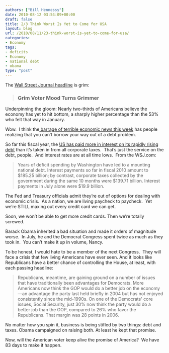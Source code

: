 ```yaml
---
authors: ["Bill Hennessy"]
date: 2010-08-12 03:54:09+00:00
draft: false
title: 2/3 Think Worst Is Yet to Come for USA
layout: blog
url: /2010/08/11/23-think-worst-is-yet-to-come-for-usa/
categories:
- Economy
tags:
- deficits
- Economy
- national debt
- obama
type: "post"
---
```


The [Wall Street Journal headline](https://online.wsj.com/article/SB10001424052748704901104575423674269169684.html?mod=WSJ_hps_MIDDLETopStories) is grim:


> 

> 
> ### Grim Voter Mood Turns Grimmer
> 
> 
Underpinning the gloom: Nearly two-thirds of Americans believe the economy has yet to hit bottom, a sharply higher percentage than the 53% who felt that way in January.


Wow.  I think the[ barrage of terrible economic news this week](https://) has people realizing that you can’t borrow your way out of a debt problem.

So far this fiscal year, the [US has paid more in interest on its rapidly rising debt](https://online.wsj.com/article/SB10001424052748704901104575423601722830706.html) than it’s taken in from all corporate taxes.  That’s just the service on the debt, people.  And interest rates are at all time lows.  From the WSJ.com:


> Years of deficit spending by Washington have led to a mounting national debt. Interest payments so far in fiscal 2010 amount to $185.25 billion; by contrast, corporate taxes collected by the government during the same 10 months were $139.71 billion. Interest payments in July alone were $19.9 billion.


The Fed and Treasury officials admit they’re out of options for dealing with economic crisis.  As a nation, we are living paycheck to paycheck.  Yet we’re STILL maxing out every credit card we can get.

Soon, we won’t be able to get more credit cards. Then we’re totally screwed.

Barack Obama inherited a bad situation and made it orders of magnitude worse.  In July, he and the Democrat Congress spent twice as much as they took in.  You can’t make it up in volume, Nancy.

To be honest, I would hate to be a member of the next Congress.  They will face a crisis that few living Americans have ever seen. And it looks like Republicans have a better chance of controlling the House, at least, with each passing headline:


> Republicans, meantime, are gaining ground on a number of issues that have traditionally been advantages for Democrats. More Americans now think the GOP would do a better job on the economy—an advantage the party last held briefly in 2004 but has not enjoyed consistently since the mid-1990s. On one of the Democrats' core issues, Social Security, just 30% now think the party would do a better job than the GOP, compared to 26% who favor the Republicans. That margin was 28 points in 2006.


No matter how you spin it, business is being stifled by two things: debt and taxes. Obama campaigned on raising both. At least he kept that promise.

Now, will the American voter keep alive the promise of America?  We have 83 days to make it happen.
